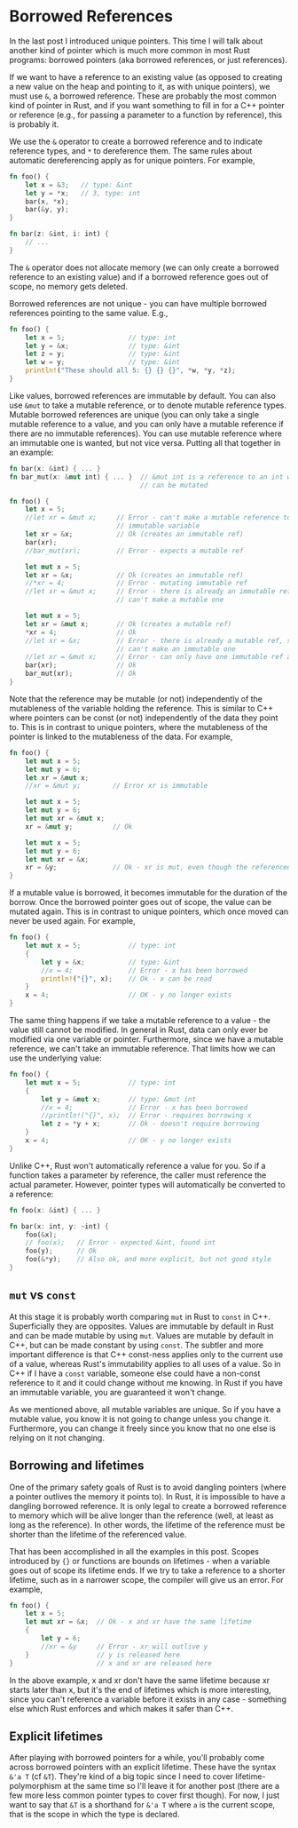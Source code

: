 # Borrowed References

In the last post I introduced unique pointers. This time I will talk about another kind of pointer which is much more common in most Rust programs: borrowed pointers (aka borrowed references, or just references).

If we want to have a reference to an existing value (as opposed to creating a new value on the heap and pointing to it, as with unique pointers), we must use `&`, a borrowed reference. These are probably the most common kind of pointer in Rust, and if you want something to fill in for a C++ pointer or reference (e.g., for passing a parameter to a function by reference), this is probably it.

We use the `&` operator to create a borrowed reference and to indicate reference types, and `*` to dereference them. The same rules about automatic dereferencing apply as for unique pointers. For example,
```rust
fn foo() {
    let x = &3;   // type: &int
    let y = *x;   // 3, type: int
    bar(x, *x);
    bar(&y, y);
}

fn bar(z: &int, i: int) {
    // ...
}
```
The `&` operator does not allocate memory (we can only create a borrowed reference to an existing value) and if a borrowed reference goes out of scope, no memory gets deleted.

Borrowed references are not unique - you can have multiple borrowed references pointing to the same value. E.g.,
```rust
fn foo() {
    let x = 5;                // type: int
    let y = &x;               // type: &int
    let z = y;                // type: &int
    let w = y;                // type: &int
    println!("These should all 5: {} {} {}", *w, *y, *z);
}
```
Like values, borrowed references are immutable by default. You can also use `&mut` to take a mutable reference, or to denote mutable reference types. Mutable borrowed references are unique (you can only take a single mutable reference to a value, and you can only have a mutable reference if there are no immutable references). You can use mutable reference where an immutable one is wanted, but not vice versa. Putting all that together in an example:
```rust
fn bar(x: &int) { ... }
fn bar_mut(x: &mut int) { ... }  // &mut int is a reference to an int which
                                 // can be mutated

fn foo() {
    let x = 5;
    //let xr = &mut x;     // Error - can't make a mutable reference to an
                           // immutable variable
    let xr = &x;           // Ok (creates an immutable ref)
    bar(xr);
    //bar_mut(xr);         // Error - expects a mutable ref

    let mut x = 5;
    let xr = &x;           // Ok (creates an immutable ref)
    //*xr = 4;             // Error - mutating immutable ref
    //let xr = &mut x;     // Error - there is already an immutable ref, so we
                           // can't make a mutable one

    let mut x = 5;
    let xr = &mut x;       // Ok (creates a mutable ref)
    *xr = 4;               // Ok
    //let xr = &x;         // Error - there is already a mutable ref, so we
                           // can't make an immutable one
    //let xr = &mut x;     // Error - can only have one immutable ref at a time
    bar(xr);               // Ok
    bar_mut(xr);           // Ok
}
```
Note that the reference may be mutable (or not) independently of the mutableness of the variable holding the reference. This is similar to C++ where pointers can be const (or not) independently of the data they point to. This is in contrast to unique pointers, where the mutableness of the pointer is linked to the mutableness of the data. For example,
```rust
fn foo() {
    let mut x = 5;
    let mut y = 6;
    let xr = &mut x;
    //xr = &mut y;        // Error xr is immutable

    let mut x = 5;
    let mut y = 6;
    let mut xr = &mut x;
    xr = &mut y;          // Ok

    let mut x = 5;
    let mut y = 6;
    let mut xr = &x;
    xr = &y;              // Ok - xr is mut, even though the referenced data is not
}
```
If a mutable value is borrowed, it becomes immutable for the duration of the borrow. Once the borrowed pointer goes out of scope, the value can be mutated again. This is in contrast to unique pointers, which once moved can never be used again. For example,
```rust
fn foo() {
    let mut x = 5;            // type: int
    {
        let y = &x;           // type: &int
        //x = 4;              // Error - x has been borrowed
        println!("{}", x);    // Ok - x can be read
    }
    x = 4;                    // OK - y no longer exists
}
```
The same thing happens if we take a mutable reference to a value - the value still cannot be modified. In general in Rust, data can only ever be modified via one variable or pointer. Furthermore, since we have a mutable reference, we can't take an immutable reference. That limits how we can use the underlying value:
```rust
fn foo() {
    let mut x = 5;            // type: int
    {
        let y = &mut x;       // type: &mut int
        //x = 4;              // Error - x has been borrowed
        //println!("{}", x);  // Error - requires borrowing x
        let z = *y + x;       // Ok - doesn't require borrowing
    }
    x = 4;                    // OK - y no longer exists
}
```
Unlike C++, Rust won't automatically reference a value for you. So if a function takes a parameter by reference, the caller must reference the actual parameter. However, pointer types will automatically be converted to a reference:
```rust
fn foo(x: &int) { ... }

fn bar(x: int, y: ~int) {
    foo(&x);
    // foo(x);   // Error - expected &int, found int
    foo(y);      // Ok
    foo(&*y);    // Also ok, and more explicit, but not good style
}
```
## `mut` vs `const`
At this stage it is probably worth comparing `mut` in Rust to `const` in C++. Superficially they are opposites. Values are immutable by default in Rust and can be made mutable by using `mut`. Values are mutable by default in C++, but can be made constant by using `const`. The subtler and more important difference is that C++ const-ness applies only to the current use of a value, whereas Rust's immutability applies to all uses of a value. So in C++ if I have a `const` variable, someone else could have a non-const reference to it and it could change without me knowing. In Rust if you have an immutable variable, you are guaranteed it won't change.

As we mentioned above, all mutable variables are unique. So if you have a mutable value, you know it is not going to change unless you change it. Furthermore, you can change it freely since you know that no one else is relying on it not changing.

## Borrowing and lifetimes
One of the primary safety goals of Rust is to avoid dangling pointers (where a pointer outlives the memory it points to). In Rust, it is impossible to have a dangling borrowed reference. It is only legal to create a borrowed reference to memory which will be alive longer than the reference (well, at least as long as the reference). In other words, the lifetime of the reference must be shorter than the lifetime of the referenced value.

That has been accomplished in all the examples in this post. Scopes introduced by `{}` or functions are bounds on lifetimes - when a variable goes out of scope its lifetime ends. If we try to take a reference to a shorter lifetime, such as in a narrower scope, the compiler will give us an error. For example,
```rust
fn foo() {
    let x = 5;
    let mut xr = &x;  // Ok - x and xr have the same lifetime
    {
        let y = 6;
        //xr = &y     // Error - xr will outlive y
    }                 // y is released here
}                     // x and xr are released here
```
In the above example, x and xr don't have the same lifetime because xr starts later than x, but it's the end of lifetimes which is more interesting, since you can't reference a variable before it exists in any case - something else which Rust enforces and which makes it safer than C++.

## Explicit lifetimes
After playing with borrowed pointers for a while, you'll probably come across borrowed pointers with an explicit lifetime. These have the syntax `&'a T` (cf `&T`). They're kind of a big topic since I need to cover lifetime-polymorphism at the same time so I'll leave it for another post (there are a few more less common pointer types to cover first though). For now, I just want to say that `&T` is a shorthand for `&'a T` where `a` is the current scope, that is the scope in which the type is declared.
